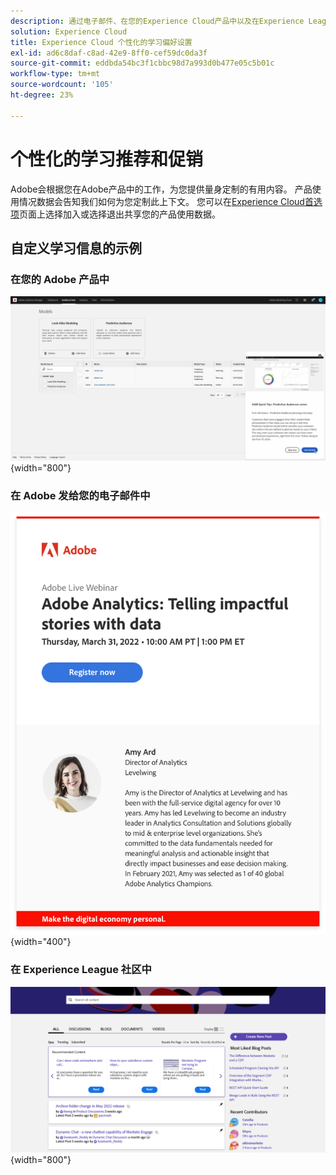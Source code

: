 ```yaml
---
description: 通过电子邮件、在您的Experience Cloud产品中以及在Experience League社区中，根据您的使用情况数据接收个性化的帮助和促销。
solution: Experience Cloud
title: Experience Cloud 个性化的学习偏好设置
exl-id: ad6c8daf-c8ad-42e9-8ff0-cef59dc0da3f
source-git-commit: eddbda54bc3f1cbbc98d7a993d0b477e05c5b01c
workflow-type: tm+mt
source-wordcount: '105'
ht-degree: 23%

---
```


# 个性化的学习推荐和促销

Adobe会根据您在Adobe产品中的工作，为您提供量身定制的有用内容。 产品使用情况数据会告知我们如何为您定制此上下文。 您可以在[Experience Cloud首选项](https://experience.adobe.com/preferences)页面上选择加入或选择退出共享您的产品使用数据。

<!-- ## Personalized training and support recommendations for your Adobe products and services

Receive relevant best practices, tips & tricks, helpful walk throughs, and more based on your use of your Adobe products in each of these three ways...

<table>
<tbody>
  <tr>
    <td>In your Adobe products...<br></td>
    <td>See pop ups and tool tips for real-time help.</td>
    <td rowspan="3">This could include... <ul><li>Step-by-step guides and helpful tips from Adobe experts</li> 
    <li>Video tutorials and informational walkthroughs</li> 
    <li>In-depth training and education</li> 
    <li>Recommendations for videos and posts</li>
    </ul></td>
  </tr>
  <tr>
    <td>In email Adobe sends you...</td>
    <td>Seeing learning content that relates to your work in your product(s).</td>
  </tr>
  <tr>
    <td>In the Experience League Communities..</td>
    <td>See personalized recommendations for posts and articles based on what you're doing now.</td>
  </tr>
</tbody>
</table>

## Personalized information about Adobe products, services, events, and promotions

Receive tailored opportunities for learning events, research sessions, and integrations based on your work in each of these three ways...

<table>
<tbody>
  <tr>
    <td>In your Adobe products...<br></td>
    <td>See pop ups and tool tips for invitations and opportunities relevant to you.</td>
    <td rowspan="3">This could include... <ul>
    <li>Invitations to educational webinars and events</li> 
    <li>Opportunities to test and give input on future releases of the features you use</li>
    <li>Tips to use integrations between products you own</li> 
    <li>Highlights for key sessions at the Adobe Summit conference based on your work</li>
    </ul></td>
  </tr>
  <tr>
    <td>In email Adobe sends you...</td>
    <td>Get timely information from Adobe about additional learning opportunities.</td>
  </tr>
  <tr>
    <td>In the Experience League Communities..</td>
    <td>See personalized recommendations for events and services to enhance your learning.</td>
  </tr>
</tbody>
</table>

 -->

<!-- [![](../assets/personalized-learning-customize-learning-button.png)](https://experience.adobe.com/?shell_forceuserconsent=true#/home){width="10%"} -->

## 自定义学习信息的示例

### 在您的 Adobe 产品中

![](../assets/personalized-learning-in-product.gif){width="800"}

### 在 Adobe 发给您的电子邮件中

![](../assets/personalized-learning-email.png){width="400"}

### 在 Experience League 社区中

![](../assets/personalized-learning-communities.png){width="800"}


<!-- [![](../assets/personalized-learning-customize-learning-button.png)](https://experience.adobe.com/?shell_forceuserconsent=true#/home){width="10%"} -->
